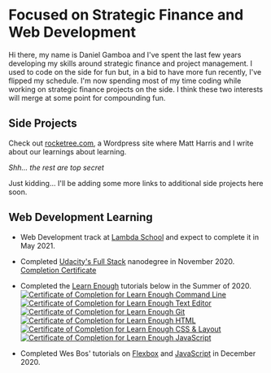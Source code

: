 # Focused on Strategic Finance and Web Development
Hi there, my name is Daniel Gamboa and I've spent the last few years developing my skills around strategic finance and project management. I used to code on the side for fun but, in a bid to have more fun recently, I've flipped my schedule. I'm now spending most of my time coding while working on strategic finance projects on the side. I think these two interests will merge at some point for compounding fun. 

## Side Projects
Check out [rocketree.com](https://rocketree.com), a Wordpress site where Matt Harris and I write about our learnings about learning.

*Shh... the rest are top secret*

Just kidding... I'll be adding some more links to additional side projects here soon.

## Web Development Learning
* Web Development track at [Lambda School](https://lambdaschool.com/) and expect to complete it in May 2021.

* Completed [Udacity's Full Stack](https://www.udacity.com/course/full-stack-web-developer-nanodegree--nd0044) nanodegree in November 2020.<br/>
[Completion Certificate](https://confirm.udacity.com/AYAMAM7T)

* Completed the [Learn Enough](https://learnenough.com) tutorials below in the Summer of 2020.<br/>
<a href="https://www.learnenough.com/certificates/dgamboa10"><img src="https://www.learnenough.com/certificates/dgamboa10/command-line-tutorial.svg" alt="Certificate of Completion for Learn Enough Command Line"></a><a href="https://www.learnenough.com/certificates/dgamboa10"><img src="https://www.learnenough.com/certificates/dgamboa10/text-editor-tutorial.svg" alt="Certificate of Completion for Learn Enough Text Editor"></a><a href="https://www.learnenough.com/certificates/dgamboa10"><img src="https://www.learnenough.com/certificates/dgamboa10/git-tutorial.svg" alt="Certificate of Completion for Learn Enough Git"></a><a href="https://www.learnenough.com/certificates/dgamboa10"><img src="https://www.learnenough.com/certificates/dgamboa10/html-tutorial.svg" alt="Certificate of Completion for Learn Enough HTML"></a><a href="https://www.learnenough.com/certificates/dgamboa10"><img src="https://www.learnenough.com/certificates/dgamboa10/css-and-layout-tutorial.svg" alt="Certificate of Completion for Learn Enough CSS &amp; Layout"></a><a href="https://www.learnenough.com/certificates/dgamboa10"><img src="https://www.learnenough.com/certificates/dgamboa10/javascript-tutorial.svg" alt="Certificate of Completion for Learn Enough JavaScript"></a><br/>

* Completed Wes Bos' tutorials on [Flexbox](https://flexbox.io/) and [JavaScript](https://javascript30.com/) in December 2020.
